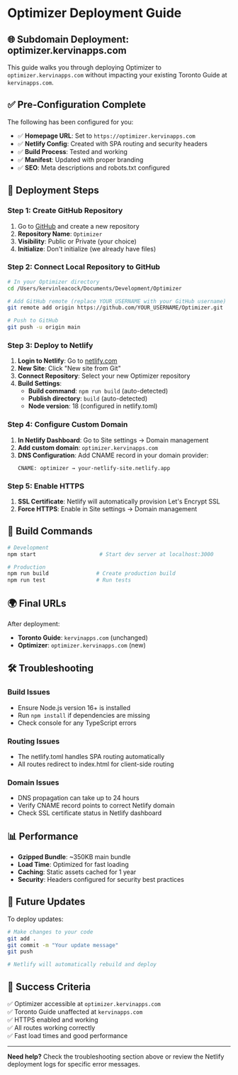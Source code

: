 # Optimizer Deployment Guide

## 🌐 Subdomain Deployment: optimizer.kervinapps.com

This guide walks you through deploying Optimizer to `optimizer.kervinapps.com` without impacting your existing Toronto Guide at `kervinapps.com`.

## ✅ Pre-Configuration Complete

The following has been configured for you:

- ✅ **Homepage URL**: Set to `https://optimizer.kervinapps.com`
- ✅ **Netlify Config**: Created with SPA routing and security headers
- ✅ **Build Process**: Tested and working
- ✅ **Manifest**: Updated with proper branding
- ✅ **SEO**: Meta descriptions and robots.txt configured

## 🚀 Deployment Steps

### Step 1: Create GitHub Repository

1. Go to [GitHub](https://github.com) and create a new repository
2. **Repository Name**: `Optimizer`
3. **Visibility**: Public or Private (your choice)
4. **Initialize**: Don't initialize (we already have files)

### Step 2: Connect Local Repository to GitHub

```bash
# In your Optimizer directory
cd /Users/kervinleacock/Documents/Development/Optimizer

# Add GitHub remote (replace YOUR_USERNAME with your GitHub username)
git remote add origin https://github.com/YOUR_USERNAME/Optimizer.git

# Push to GitHub
git push -u origin main
```

### Step 3: Deploy to Netlify

1. **Login to Netlify**: Go to [netlify.com](https://netlify.com)
2. **New Site**: Click "New site from Git"
3. **Connect Repository**: Select your new Optimizer repository
4. **Build Settings**:
   - **Build command**: `npm run build` (auto-detected)
   - **Publish directory**: `build` (auto-detected)
   - **Node version**: 18 (configured in netlify.toml)

### Step 4: Configure Custom Domain

1. **In Netlify Dashboard**: Go to Site settings → Domain management
2. **Add custom domain**: `optimizer.kervinapps.com`
3. **DNS Configuration**: Add CNAME record in your domain provider:
   ```
   CNAME: optimizer → your-netlify-site.netlify.app
   ```

### Step 5: Enable HTTPS

1. **SSL Certificate**: Netlify will automatically provision Let's Encrypt SSL
2. **Force HTTPS**: Enable in Site settings → Domain management

## 🔧 Build Commands

```bash
# Development
npm start                    # Start dev server at localhost:3000

# Production
npm run build               # Create production build
npm run test                # Run tests
```

## 🌍 Final URLs

After deployment:

- **Toronto Guide**: `kervinapps.com` (unchanged)
- **Optimizer**: `optimizer.kervinapps.com` (new)

## 🛠️ Troubleshooting

### Build Issues
- Ensure Node.js version 16+ is installed
- Run `npm install` if dependencies are missing
- Check console for any TypeScript errors

### Routing Issues
- The netlify.toml handles SPA routing automatically
- All routes redirect to index.html for client-side routing

### Domain Issues
- DNS propagation can take up to 24 hours
- Verify CNAME record points to correct Netlify domain
- Check SSL certificate status in Netlify dashboard

## 📊 Performance

- **Gzipped Bundle**: ~350KB main bundle
- **Load Time**: Optimized for fast loading
- **Caching**: Static assets cached for 1 year
- **Security**: Headers configured for security best practices

## 🔄 Future Updates

To deploy updates:

```bash
# Make changes to your code
git add .
git commit -m "Your update message"
git push

# Netlify will automatically rebuild and deploy
```

## 🎯 Success Criteria

✅ Optimizer accessible at `optimizer.kervinapps.com`  
✅ Toronto Guide unaffected at `kervinapps.com`  
✅ HTTPS enabled and working  
✅ All routes working correctly  
✅ Fast load times and good performance  

---

**Need help?** Check the troubleshooting section above or review the Netlify deployment logs for specific error messages.
